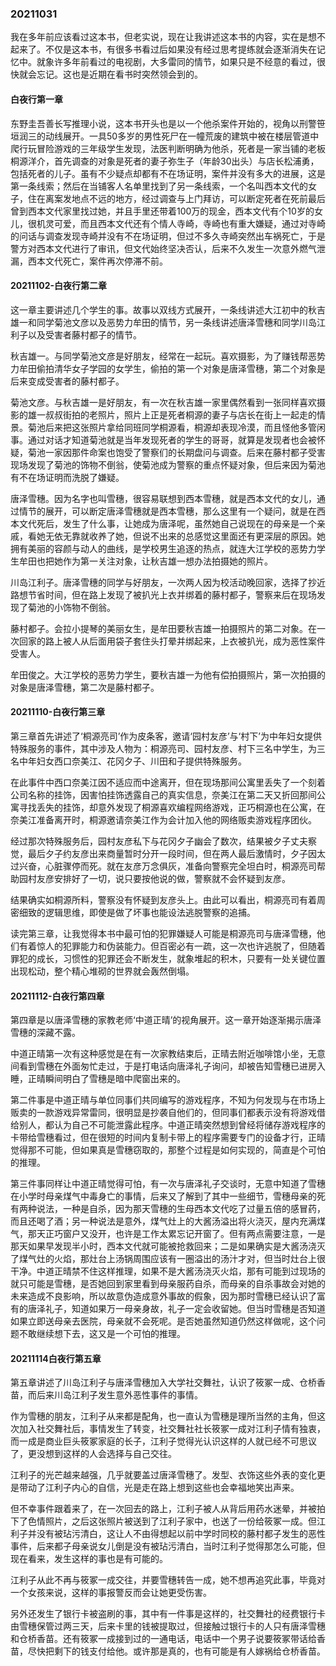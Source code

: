 
### 20211031

我在多年前应该看过这本书，但老实说，现在让我讲述这本书的内容，实在是想不起来了。不仅是这本书，有很多书看过后如果没有经过思考提练就会逐渐消失在记忆中。就象许多年前看过的电视剧，大多雷同的情节，如果只是不经意的看过，很快就会忘记。这也是近期在看书时突然领会到的。

#### 白夜行第一章

东野圭吾善长写推理小说，这本书开头也是以一个他杀案件开始的，视角以刑警笹垣润三的动线展开。一具50多岁的男性死尸在一幢荒废的建筑中被在楼层管道中爬行玩冒险游戏的三年级学生发现，法医判断明确为他杀，死者是一家当铺的老板桐源洋介，首先调查的对象是死者的妻子弥生子（年龄30出头）与店长松浦勇，包括死者的儿子。虽有不少疑点却都有不在场证明，案件并没有多大的进展，这是第一条线索；然后在当铺客人名单里找到了另一条线索，一个名叫西本文代的女子，住在离案发地点不远的地方，经过调查与上门拜访，可以断定死者在死前最后曾到西本文代家里找过她，并且手里还带着100万的现金，西本文代有个10岁的女儿，很机灵可爱，而且西本文代还有个情人寺崎，寺崎也有重大嫌疑，通过对寺崎的问话与调查发现寺崎并没有不在场证明，但过不多久寺崎突然出车祸死亡，于是警方对西本文代进行了审讯，但文代始终坚决否认，后来不久发生一次意外燃气泄漏，西本文代死亡，案件再次停滞不前。

#### 20211102-白夜行第二章

这一章主要讲述几个学生的事。故事以双线方式展开，一条线讲述大江初中的秋吉雄一和同学菊池文彦以及恶势力牟田的情节，另一条线讲述唐泽雪穗和同学川岛江利子以及受害者藤村都子的情节。

秋吉雄一。与同学菊池文彦是好朋友，经常在一起玩。喜欢摄影，为了赚钱帮恶势力牟田偷拍清华女子学园的女学生，偷拍的第一个对象是唐泽雪穗，第二个对象是后来变成受害者的藤村都子。

菊池文彦。与秋吉雄一是好朋友，有一次在秋吉雄一家里偶然看到一张同样喜欢摄影的雄一叔叔街拍的老照片，照片上正是死者桐源的妻子与店长在街上一起走的情景。菊池后来把这张照片拿给同班同学桐源看，桐源却表现冷漠，而且怪他多管闲事。通过对话才知道菊池就是当年发现死者的学生的哥哥，就算是发现者也会被怀疑，菊池一家因那件命案也饱受了警察们的长期盘问与调查。后来在藤村都子受害现场发现了菊池的饰物不倒翁，使菊池成为警察的重点怀疑对象，但后来因为菊池有不在场证明而洗脱了嫌疑。

唐泽雪穗。因为名字也叫雪穗，很容易联想到西本雪穗，就是西本文代的女儿，通过情节的展开，可以断定唐泽雪穗就是西本雪穗，那么这里有一个疑问，就是在西本文代死后，发生了什么事，让她成为唐泽呢，虽然她自己说现在的母亲是一个亲戚，看她无依无靠就收养了她，但说不出来的总感觉这里面还有更深层的原因。她拥有美丽的容颜与动人的曲线，是学校男生追逐的热点，就连大江学校的恶势力学生牟田也把她作为第一关注对象，让秋吉雄一想办法拍摄她的照片。

川岛江利子。唐泽雪穗的同学与好朋友，一次两人因为校活动晚回家，选择了抄近路想节省时间，但在路上发现了被扒光上衣并绑着的藤村都子，警察来后在现场发现了菊池的小饰物不倒翁。

藤村都子。会拉小提琴的美丽女生，是牟田要秋吉雄一拍摄照片的第二对象。在一次回家的路上被人从后面用袋子套住头打晕并绑起来，上衣被扒光，成为恶性案件受害人。

牟田俊之。大江学校的恶势力学生，要秋吉雄一为他有偿拍摄照片，第一次拍摄的对象是唐泽雪穗，第二次是藤村都子。

#### 20211110-白夜行第三章

第三章首先讲述了‘桐源亮司’作为皮条客，邀请‘园村友彦’与‘村下’为中年妇女提供特殊服务的事件，其中涉及人物为：桐源亮司、园村友彦、村下三名中学生，为三名中年妇女西口奈美江、花冈夕子、川田和子提供特殊服务。

在此事件中西口奈美江因不适应而中途离开，但在现场那间公寓里丢失了一个刻着公司名称的挂饰，因害怕挂饰透露自己的真实信息，奈美江在第二天又折回那间公寓寻找丢失的挂饰，却意外发现了桐源喜欢编程网络游戏，正巧桐源也在公寓，在奈美江准备离开时，桐源邀请奈美江作为会计加入他的网络贩卖游戏程序团伙。

经过那次特殊服务后，园村友彦私下与花冈夕子幽会了数次，结果被夕子丈夫察觉，最后夕子约友彦出来商量暂时分开一段时间，但在两人最后激情时，夕子因太过兴奋，心脏骤停而死。就在友彦万念俱灰，准备向警察完全坦白时，桐源亮司帮助园村友彦安排好了一切，说只要按他说的做，警察就不会怀疑到友彦。

结果确实如桐源所料，警察没有怀疑到友彦头上。由此可以看出，桐源亮司有着周密细致的逻辑思维，即使是做了坏事也能设法逃脱警察的追捕。

读完第三章，让我觉得本书中最可怕的犯罪嫌疑人可能是桐源亮司与唐泽雪穗，他们有着惊人的犯罪能力和伪装能力。但百密必有一疏，这一次也许逃脱了，但随着罪犯的成长，习惯性的犯罪还会不断发生，就象堆起的积木，只要有一处关键位置出现松动，整个精心堆砌的世界就会轰然倒塌。

#### 20211112-白夜行第四章

第四章是以唐泽雪穗的家教老师‘中道正晴’的视角展开。这一章开始逐渐揭示唐泽雪穗的深藏不露。

中道正晴第一次有这种感觉是在有一次家教结束后，正晴去附近咖啡馆小坐，无意间看到雪穗在外面匆忙走过，于是打电话向唐泽礼子询问，却被告知雪穗已进房入睡，正晴瞬间明白了雪穗是暗中爬窗出来的。

第二件事是中道正晴与单位同事们共同编写的游戏程序，不知为何发现与在市场上贩卖的一款游戏异常雷同，很明显是抄袭自他们的，但同事们都表示没有将游戏借给别人，都认为自己不可能泄露此程序。中道正晴突然想到曾经将储存游戏程序的卡带给雪穗看过，但在很短的时间内复制卡带上的程序需要专门的设备才行，正晴觉得那不可能，但如果真是雪穗窃取的，那整个过程是如何实现的，简直是个可怕的推理。

第三件事同样让中道正晴觉得可怕，有一次与唐泽礼子交谈时，无意中知道了雪穗在小学时母亲煤气中毒身亡的事情，后来又了解到了其中一些细节，雪穗母亲的死有两种说法，一种是自杀，因为那天雪穗的生母西本文代吃了过量五倍的感冒药，而且还喝了酒；另一种说法是意外，煤气灶上的大酱汤溢出将火浇灭，屋内充满煤气，那天正巧窗户又没开，也许是工作太累忘记开窗了。但有两点需要注意，一是那天如果早发现半小时，西本文代就可能被抢救回来；二是如果确实是大酱汤浇灭了煤气灶的火焰，那灶台上汤锅周围应该有一圈溢出的汤汁才对，但当时灶台上很干净。中道正晴禁不住这样推理，如果不是大酱汤浇灭火焰，那有可能到过现场的就只可能是雪穗，是否她回到家里看到母亲服药自杀，而母亲的自杀事故会对她的未来造成不良影响，所以故意伪造成意外事故的假象，因为那时雪穗已经认识了富有的唐泽礼子，知道如果万一母亲身故，礼子一定会收留她。但当时雪穗是否知道如果立即送母亲去医院，母亲就不会死呢。是否她虽然知道仍然这样做呢，这个问题不敢继续想下去，这又是一个可怕的推理。

#### 20211114白夜行第五章

第五章讲述了川岛江利子与唐泽雪穗加入大学社交舞社，认识了筱冢一成、仓桥香苗，而后来川岛江利子发生意外恶性事件的事情。

作为雪穗的朋友，江利子从来都是配角，也一直认为雪穗是理所当然的主角，但这次加入社交舞社后，事情发生了转变，社交舞社社长筱冢一成对江利子情有独衷，而一成是商业巨头筱冢家庭的长子，江利子觉得光认识这样的人就已经不可思议了，更没想到这样的人会选择与自己交往。

江利子的光芒越来越强，几乎就要盖过唐泽雪穗了。发型、衣饰这些外表的变化更是带动了江利子内心的自信，光是走在路上想到这些也会幸福地笑出声来。

但不幸事件跟着来了，在一次回去的路上，江利子被人从背后用药水迷晕，并被拍下了色情照片，之后这张照片被送到了江利子家中，也送了一份给筱冢一成。但江利子并没有被玷污清白，这让人不由得想起以前中学时同校的藤村都子发生的恶性事件，后来都子母亲说女儿倒是没有被玷污清白，当时江利子觉得那怎么可能，但现在看来，发生这样的事也是有可能的。

江利子从此不再与筱冢一成交往，并要雪穗转告一成，她不想再追究此事，毕竟对一个女孩来说，这样的事报警反而会让她更受伤害。

另外还发生了银行卡被盗刷的事，其中有一件事是这样的，社交舞社的经费银行卡由雪穗保管过两三天，后来卡里的钱被提取过，但接触过银行卡的人只有唐泽雪穗和仓桥香苗。还有筱冢一成接到过的一通电话，电话中一个男子说要筱冢带话给香苗，尽快把剩下的钱支付给他。或许那是真的，也有可能是有人嫁祸给仓桥香苗。